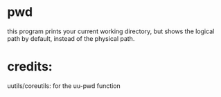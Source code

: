 # pwd
this program prints your current working directory, but shows the logical path by default,
instead of the physical path.

# credits:
uutils/coreutils: for the uu-pwd function

